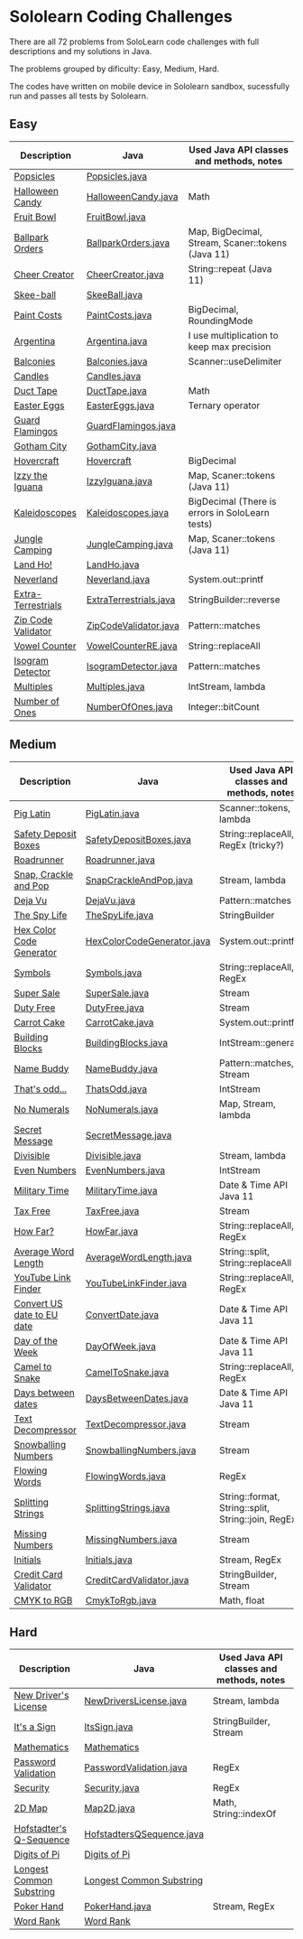 # Sololearn Coding Challenges

There are all 72 problems from SoloLearn code challenges with full descriptions and my solutions in Java. 

The problems grouped by dificulty: Easy, Medium, Hard.

The codes have written on mobile device in Sololearn sandbox, sucessfully run and passes all tests by Sololearn. 

## Easy

Description | Java | Used Java API classes and methods, notes
----|----|----
[Popsicles](easy/popsicles/README.md) | [Popsicles.java](easy/popsicles/Popsicles.java) | 
[Halloween Candy](easy/halloween-candy/README.md) | [HalloweenCandy.java](easy/halloween-candy/HalloweenCandy.java) | Math
[Fruit Bowl](easy/fruit-bowl/README.md) | [FruitBowl.java](easy/fruit-bowl/FruitBowl.java) | 
[Ballpark Orders](easy/pro-ballpark-orders/README.md) | [BallparkOrders.java](easy/pro-ballpark-orders/BallparkOrders.java) | Map, BigDecimal, Stream, Scaner::tokens (Java 11)
[Cheer Creator](easy/cheer-creator/README.md) | [CheerCreator.java](easy/cheer-creator/CheerCreator.java) | String::repeat (Java 11)
[Skee-ball](easy/skee-ball/README.md) | [SkeeBall.java](easy/skee-ball/SkeeBall.java) | 
[Paint Costs](easy/paint-costs/README.md) |  [PaintCosts.java](easy/paint-costs/PaintCosts.java) | BigDecimal, RoundingMode
[Argentina](easy/argentina/README.md) |  [Argentina.java](easy/argentina/Argentina.java) | I use multiplication to keep max precision
[Balconies](easy/pro-balconies/README.md) | [Balconies.java](easy/pro-balconies/Balconies.java) | Scanner::useDelimiter 
[Candles](easy/pro-candles/README.md) | [Candles.java](easy/pro-candles/Candles.java) | 
[Duct Tape](/easy/pro-duct-tape/README.md) | [DuctTape.java](/easy/pro-duct-tape/DuctTape.java) | Math
[Easter Eggs](easy/pro-easter-eggs/README.md) | [EasterEggs.java](easy/pro-easter-eggs/EasterEggs.java) | Ternary operator
[Guard Flamingos](easy/guard-flamingos/README.md) | [GuardFlamingos.java](easy/guard-flamingos/GuardFlamingos.java) |
[Gotham City](easy/gotham-city/README.md) | [GothamCity.java](easy/gotham-city/GothamCity.java) |
[Hovercraft](easy/hovercraft/README.md) | [Hovercraft](easy/hovercraft) | BigDecimal
[Izzy the Iguana](easy/pro-izzy-the-iguana/README.md) | [IzzyIguana.java](easy/pro-izzy-the-iguana/IzzyIguana.java) | Map, Scaner::tokens (Java 11)
[Kaleidoscopes](easy/pro-kaleidoscopes/README.md) | [Kaleidoscopes.java](easy/pro-kaleidoscopes/Kaleidoscopes.java) | BigDecimal (There is errors in SoloLearn tests)
[Jungle Camping](easy/jungle-camping/README.md) | [JungleCamping.java](easy/jungle-camping/JungleCamping.java) | Map, Scaner::tokens (Java 11)
[Land Ho!](easy/pro-land-ho/README.md) | [LandHo.java](easy/pro-land-ho/LandHo.java) |
[Neverland](easy/pro-neverland/README.md) | [Neverland.java](easy/pro-neverland/Neverland.java) | System.out::printf
[Extra-Terrestrials](easy/extra-terristrials/README.md) | [ExtraTerrestrials.java](easy/extra-terristrials/ExtraTerrestrials.java) | StringBuilder::reverse
[Zip Code Validator](easy/pro-zip-code-validator/README.md) | [ZipCodeValidator.java](easy/pro-zip-code-validator/ZipCodeValidator.java) | Pattern::matches
[Vowel Counter](easy/pro-vowel-counter/README.md) | [VowelCounterRE.java](easy/pro-vowel-counter/VowelCounterRE.java) | String::replaceAll
[Isogram Detector](easy/pro-isogram-detector/README.md) | [IsogramDetector.java](easy/pro-isogram-detector/IsogramDetector.java) | Pattern::matches
[Multiples](easy/pro-multiples/README.md) | [Multiples.java](easy/pro-multiples/Multiples.java) | IntStream, lambda
[Number of Ones](easy/pro-number-of-ones/README.md) | [NumberOfOnes.java](easy/pro-number-of-ones/NumberOfOnes.java) | Integer::bitCount

## Medium

Description | Java | Used Java API classes and methods, notes
----|----|----
[Pig Latin](medium/pig-latin/README.md) | [PigLatin.java](medium/pig-latin/PigLatin.java) | Scanner::tokens, lambda
[Safety Deposit Boxes](medium/pro-safety-deposit-boxes/README.md) | [SafetyDepositBoxes.java](medium/pro-safety-deposit-boxes/SafetyDepositBoxes.java) | String::replaceAll, RegEx (tricky?)
[Roadrunner](medium/pro-roadrunner/README.md) | [Roadrunner.java](medium/pro-roadrunner/Roadrunner.java) |
[Snap, Crackle and Pop](medium/pro-snap-crackle-and-pop/README.md) | [SnapCrackleAndPop.java](medium/pro-snap-crackle-and-pop/SnapCrackleAndPop.java) | Stream, lambda
[Deja Vu](medium/deja-vu/README.md) | [DejaVu.java](medium/deja-vu/DejaVu.java) | Pattern::matches
[The Spy Life](medium/the-spy-life/README.md) | [TheSpyLife.java](medium/the-spy-life/TheSpyLife.java) | StringBuilder
[Hex Color Code Generator](medium/pro-hex-color-code-generator/README.md) | [HexColorCodeGenerator.java](medium/pro-hex-color-code-generator/HexColorCodeGenerator.java) | System.out::printf
[Symbols](medium/symbols/README.md) | [Symbols.java](medium/symbols/Symbols.java) | String::replaceAll, RegEx
[Super Sale](medium/pro-super-sale/README.md) | [SuperSale.java](medium/pro-super-sale/SuperSale.java) | Stream 
[Duty Free](medium/pro-duty-free/README.md) | [DutyFree.java](medium/pro-duty-free/DutyFree.java) | Stream
[Carrot Cake](medium/pro-carrot-cake/README.md) | [CarrotCake.java](medium/pro-carrot-cake/CarrotCake.java) | System.out::printf
[Building Blocks](medium/pro-building-blocks/README.md) | [BuildingBlocks.java](medium/pro-building-blocks/BuildingBlocks.java) | IntStream::generate
[Name Buddy](medium/pro-name-buddy/README.md) | [NameBuddy.java](medium/pro-name-buddy/NameBuddy.java) | Pattern::matches, Stream
[That's odd...](medium/thats-odd/README.md) | [ThatsOdd.java](medium/thats-odd/ThatsOdd.java) | IntStream
[No Numerals](medium/no-numerals/README.md) | [NoNumerals.java](medium/no-numerals/NoNumerals.java) | Map, Stream, lambda
[Secret Message](medium/secret-message/README.md) | [SecretMessage.java](medium/secret-message/SecretMessage.java) | 
[Divisible](medium/pro-divisible) | [Divisible.java](medium/pro-divisible/Divisible.java) |Stream, lambda
[Even Numbers](medium/pro-even-numbers/README.md) | [EvenNumbers.java](medium/pro-even-numbers/EvenNumbers.java) | IntStream
[Military Time](medium/military-time/README.md) | [MilitaryTime.java](medium/military-time/MilitaryTime.java) | Date & Time API Java 11
[Tax Free](medium/pro-tax-free/README.md) | [TaxFree.java](medium/pro-tax-free/TaxFree.java) | Stream
[How Far?](medium/pro-how-far/README.md) | [HowFar.java](medium/pro-how-far/HowFar.java) | String::replaceAll, RegEx
[Average Word Length](medium/average-word-length/README.md) | [AverageWordLength.java](medium/average-word-length/AverageWordLength.java) | String::split, String::replaceAll
[YouTube Link Finder](medium/youtube-link-finder/README.md) | [YouTubeLinkFinder.java](medium/youtube-link-finder/YouTubeLinkFinder.java) | String::replaceAll, RegEx
[Convert US date to EU date](medium/convert-date/README.md) | [ConvertDate.java](medium/convert-date/ConvertDate.java) | Date & Time API Java 11
[Day of the Week](medium/pro-day-of-the-week/README.md) | [DayOfWeek.java](medium/pro-day-of-the-week/DayWeek.java) | Date & Time API Java 11
[Camel to Snake](medium/pro-camel-to-snake/README.md) | [CamelToSnake.java](medium/pro-camel-to-snake/CamelSnake.java) | String::replaceAll, RegEx
[Days between dates](medium/pro-days-between-dates/README.md) | [DaysBetweenDates.java](medium/pro-days-between-dates/DaysBetweenDates.java) | Date & Time API Java 11
[Text Decompressor](medium/pro-text-decompressor/README.md) | [TextDecompressor.java](medium/pro-text-decompressor/TextDecompressor.java) | Stream
[Snowballing Numbers](medium/pro-snowballing-numbers/README.md) | [SnowballingNumbers.java](medium/pro-snowballing-numbers/SnowballingNumbers.java) | Stream
[Flowing Words](medium/pro-flowing-words/README.md) | [FlowingWords.java](medium/pro-flowing-words/FlowingWords.java) | RegEx
[Splitting Strings](medium/pro-splitting-strings/README.md) | [SplittingStrings.java](medium/pro-splitting-strings/SplittingStrings.java) | String::format, String::split, String::join, RegEx
[Missing Numbers](medium/pro-missing-numbers/README.md) | [MissingNumbers.java](medium/pro-missing-numbers/MissingNumbers.java) | Stream
[Initials](medium/pro-initials/README.md) | [Initials.java](medium/pro-initials/Initials.java) | Stream, RegEx
[Credit Card Validator](medium/pro-credit-card-validator/README.md) | [CreditCardValidator.java](medium/pro-credit-card-validator/CreditCardValidator.java) | StringBuilder, Stream
[CMYK to RGB](medium/pro-CMYK-to-RGB/README.md) | [CmykToRgb.java](medium/pro-CMYK-to-RGB/CmykToRgb.java) | Math, float

## Hard

Description | Java | Used Java API classes and methods, notes
----|----|----
[New Driver's License](hard/new-drivers-license/README.md) | [NewDriversLicense.java](hard/new-drivers-license/NewDriversLicense.java) | Stream, lambda
[It's a Sign](hard/pro-its-a-sign/README.md) | [ItsSign.java](hard/pro-its-a-sign/ItsSign.java) | StringBuilder, Stream
[Mathematics](hard/pro-mathematics/README.md) | [Mathematics](hard/pro-mathematics) |
[Password Validation](hard/password-validation/README.md) | [PasswordValidation.java](hard/password-validation/PasswordValidation.java) | RegEx
[Security](hard/security/README.md) | [Security.java](hard/security/Security.java) | RegEx
[2D Map](hard/pro-2d-map/README.md) | [Map2D.java](hard/pro-2d-map/Map2D.java) | Math, String::indexOf
[Hofstadter's Q-Sequence](hard/pro-hofstadter-q-sequence/README.md) | [HofstadtersQSequence.java](hard/pro-hofstadter-q-sequence/HofstadtersQSequence.java) |
[Digits of Pi](hard/pro-digits-of-pi/README.md) | [Digits of Pi](hard/pro-digits-of-pi) |
[Longest Common Substring](medium/pro-longest-common-substring/README.md) | [Longest Common Substring](medium/pro-longest-common-substring) |
[Poker Hand](hard/pro-poker-hand/README.md) | [PokerHand.java](hard/pro-poker-hand/PokerHand.java) | Stream, RegEx
[Word Rank](hard/pro-word-rank/README.md) | [Word Rank](hard/pro-word-rank) |
